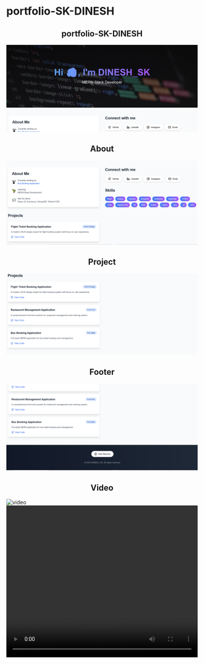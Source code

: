 # portfolio-SK-DINESH

 <h2 align="center"> portfolio-SK-DINESH</h2>
  <img src="https://github.com/skdinesh/portfolio-/blob/main/protfillo%201page.png" alt="Banner" />

 <h2 align="center"> About</h2>
  <img src="https://github.com/skdinesh/portfolio-/blob/main/protfillo%202page.png" alt="about" />
  
   <h2 align="center">Project </h2>
  <img src="https://github.com/skdinesh/portfolio-/blob/main/protfillo%203page.png" alt="Project" />
  
   <h2 align="center">Footer </h2>
  <img src="https://github.com/skdinesh/portfolio-/blob/main/protfillo%204page.png" alt="footer" />

   <h2 align="center">Video</h2>
  <img src="" alt="video" />
   <video width="100%" height="400px" controls>
  <source src="[movie.mp4](https://github.com/skdinesh/portfolio-/blob/main/Portfollio.mp4)" type="video/mp4"> </video> 

